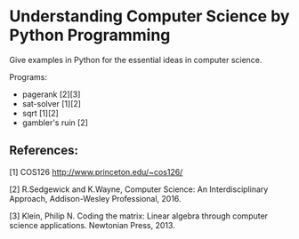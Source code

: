 # Understanding Computer Science by Python Programming

Give examples in Python for the essential ideas in computer science.

Programs:

- pagerank [2][3]
- sat-solver [1][2]
- sqrt [1][2]
- gambler's ruin [2]

References:
-----------

[1] COS126
http://www.princeton.edu/~cos126/

[2] R.Sedgewick and K.Wayne, Computer Science: An Interdisciplinary
Approach, Addison-Wesley Professional, 2016.

[3] Klein, Philip N. Coding the matrix: Linear algebra through computer science
applications. Newtonian Press, 2013.
